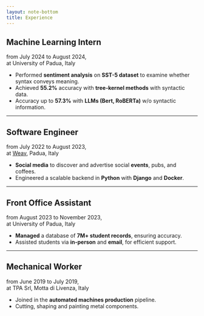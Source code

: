 ```yaml
--- 
layout: note-bottom
title: Experience 
---
```


## Machine Learning Intern
from July 2024 to August 2024,  
at University of Padua, Italy  

- Performed **sentiment analysis** on **SST-5 dataset** to examine whether
  syntax conveys meaning.
- Achieved **55.2%** accuracy with **tree-kernel methods** with syntactic data. 
- Accuracy up to **57.3%** with **LLMs (Bert, RoBERTa)** w/o syntactic
  information.

---

## Software Engineer
from July 2022 to August 2023,  
at [Weav](https://www.weav.it), Padua, Italy

- **Social media** to discover and advertise social **events**, pubs, and coffees.
- Engineered a scalable backend in **Python** with **Django** and **Docker**.

---

## Front Office Assistant
from August 2023 to November 2023,  
at University of Padua, Italy

- **Managed** a database of **7M+ student records**, ensuring accuracy.
- Assisted students via **in-person** and **email**, for efficient support.

---

## Mechanical Worker
from June 2019 to July 2019,  
at TPA Srl, Motta di Livenza, Italy  

- Joined in the **automated machines production** pipeline.
- Cutting, shaping and painting metal components.
